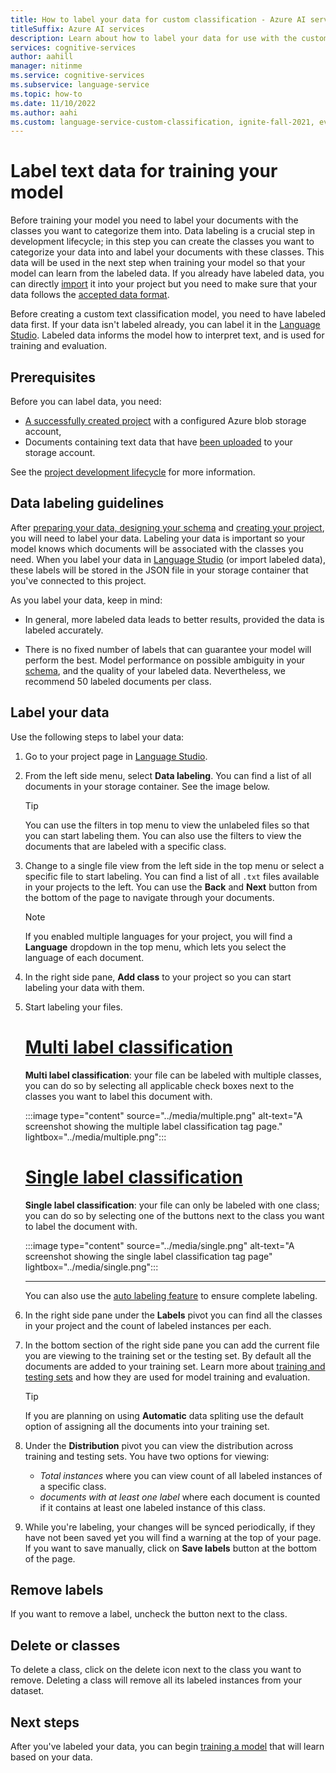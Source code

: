 ```yaml
---
title: How to label your data for custom classification - Azure AI services
titleSuffix: Azure AI services
description: Learn about how to label your data for use with the custom text classification.
services: cognitive-services
author: aahill
manager: nitinme
ms.service: cognitive-services
ms.subservice: language-service
ms.topic: how-to
ms.date: 11/10/2022
ms.author: aahi
ms.custom: language-service-custom-classification, ignite-fall-2021, event-tier1-build-2022
---
```


# Label text data for training your model 

Before training your model you need to label your documents with the classes you want to categorize them into. Data labeling  is a crucial step in development lifecycle; in this step you can create the classes you want to categorize your data into and label your documents with these classes. This data will be used in the next step when training your model so that your model can learn from the labeled data. If you already have labeled data, you can directly [import](create-project.md) it into your project but you need to make sure that your data follows the [accepted data format](../concepts/data-formats.md).

Before creating a custom text classification model, you need to have labeled data first. If your data isn't labeled already, you can label it in the [Language Studio](https://aka.ms/languageStudio). Labeled data informs the model how to interpret text, and is used for training and evaluation.

## Prerequisites

Before you can label data, you need:

* [A successfully created project](create-project.md) with a configured Azure blob storage account, 
* Documents containing text data that have [been uploaded](design-schema.md#data-preparation) to your storage account.

See the [project development lifecycle](../overview.md#project-development-lifecycle) for more information.

## Data labeling guidelines

After [preparing your data, designing your schema](design-schema.md) and [creating your project](create-project.md), you will need to label your data. Labeling your data is important so your model knows which documents will be associated with the classes you need. When you label your data in [Language Studio](https://aka.ms/languageStudio) (or import labeled data), these labels will be stored in the JSON file in your storage container that you've connected to this project. 

As you label your data, keep in mind:

* In general, more labeled data leads to better results, provided the data is labeled accurately.

* There is no fixed number of labels that can guarantee your model will perform the best. Model performance on possible ambiguity in your [schema](design-schema.md), and the quality of your labeled data. Nevertheless, we recommend 50 labeled documents per class.

## Label your data

Use the following steps to label your data:

1. Go to your project page in [Language Studio](https://aka.ms/languageStudio).

2. From the left side menu, select **Data labeling**. You can find a list of all documents in your storage container. See the image below.

    >[!TIP]
    > You can use the filters in top menu to view the unlabeled files so that you can start labeling them.
    > You can also use the filters to view the documents that are labeled with a specific class.

3. Change to a single file view from the left side in the top menu or select a specific file to start labeling. You can find a list of all `.txt` files available in your projects to the left. You can use the **Back** and **Next** button from the bottom of the page to navigate through your documents.

    > [!NOTE]
    > If you enabled multiple languages for your project, you will find a **Language** dropdown in the top menu, which lets you select the language of each document.


4. In the right side pane, **Add class** to your project so you can start labeling your data with them.

5. Start labeling your files.

    # [Multi label classification](#tab/multi-classification)
    
    **Multi label classification**: your file can be labeled with multiple classes, you can do so by selecting all applicable check boxes next to the classes you want to label this document with.
    
    :::image type="content" source="../media/multiple.png" alt-text="A screenshot showing the multiple label classification tag page." lightbox="../media/multiple.png":::
    
    # [Single label classification](#tab/single-classification)
    
    **Single label classification**: your file can only be labeled with one class; you can do so by selecting one of the buttons next to the class you want to label the document with.
    
    :::image type="content" source="../media/single.png" alt-text="A screenshot showing the single label classification tag page" lightbox="../media/single.png":::
    
    ---

    You can also use the [auto labeling feature](use-autolabeling.md) to ensure complete labeling.

6. In the right side pane under the **Labels** pivot you can find all the classes in your project and the count of labeled instances per each.

7. In the bottom section of the right side pane you can add the current file you are viewing to the training set or the testing set. By default all the documents are added to your training set. Learn more about [training and testing sets](train-model.md#data-splitting) and how they are used for model training and evaluation.

    > [!TIP]
    > If you are planning on using **Automatic** data spliting use the default option of assigning all the documents into your training set.

8. Under the **Distribution** pivot you can view the distribution across training and testing sets. You have two options for viewing:
   * *Total instances* where you can view count of all labeled instances of a specific class.
   * *documents with at least one label* where each document is counted if it contains at least one labeled instance of this class.

9. While you're labeling, your changes will be synced periodically, if they have not been saved yet you will find a warning at the top of your page. If you want to save manually, click on **Save labels** button at the bottom of the page.

## Remove labels

If you want to remove a label, uncheck the button next to the class.

## Delete or classes

To delete a class, click on the delete icon next to the class you want to remove. Deleting a class will remove all its labeled instances from your dataset.

## Next steps

After you've labeled your data, you can begin [training a model](train-model.md) that will learn based on your data.
